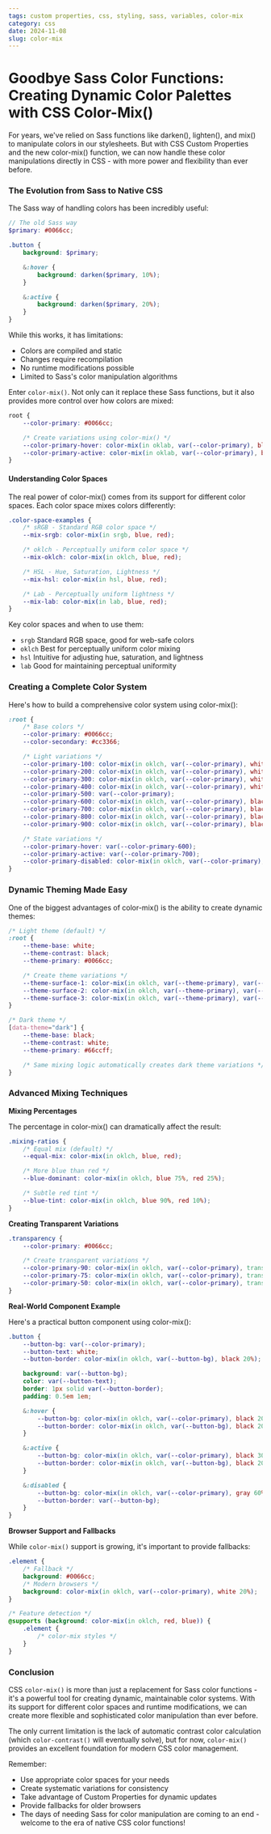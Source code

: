 ```yaml
---
tags: custom properties, css, styling, sass, variables, color-mix
category: css
date: 2024-11-08
slug: color-mix
---
```


# Goodbye Sass Color Functions: Creating Dynamic Color Palettes with CSS Color-Mix()

For years, we've relied on Sass functions like darken(), lighten(), and mix() to manipulate colors in our stylesheets. But with CSS Custom Properties and the new color-mix() function, we can now handle these color manipulations directly in CSS - with more power and flexibility than ever before.

### The Evolution from Sass to Native CSS

The Sass way of handling colors has been incredibly useful:

```scss
// The old Sass way
$primary: #0066cc;

.button {
    background: $primary;

    &:hover {
        background: darken($primary, 10%);
    }

    &:active {
        background: darken($primary, 20%);
    }
}
```

While this works, it has limitations:
- Colors are compiled and static
- Changes require recompilation
- No runtime modifications possible
- Limited to Sass's color manipulation algorithms

Enter `color-mix()`. Not only can it replace these Sass functions, but it also provides more control over how colors are mixed:

```css
root {
    --color-primary: #0066cc;

    /* Create variations using color-mix() */
    --color-primary-hover: color-mix(in oklab, var(--color-primary), black 10%);
    --color-primary-active: color-mix(in oklab, var(--color-primary), black 20%);
}
```

#### Understanding Color Spaces

The real power of color-mix() comes from its support for different color spaces. Each color space mixes colors differently:

```css
.color-space-examples {
    /* sRGB - Standard RGB color space */
    --mix-srgb: color-mix(in srgb, blue, red);

    /* oklch - Perceptually uniform color space */
    --mix-oklch: color-mix(in oklch, blue, red);

    /* HSL - Hue, Saturation, Lightness */
    --mix-hsl: color-mix(in hsl, blue, red);

    /* Lab - Perceptually uniform lightness */
    --mix-lab: color-mix(in lab, blue, red);
}
```

Key color spaces and when to use them:

- `srgb` Standard RGB space, good for web-safe colors
- `oklch` Best for perceptually uniform color mixing
- `hsl` Intuitive for adjusting hue, saturation, and lightness
- `lab` Good for maintaining perceptual uniformity

### Creating a Complete Color System
Here's how to build a comprehensive color system using color-mix():

```css
:root {
    /* Base colors */
    --color-primary: #0066cc;
    --color-secondary: #cc3366;

    /* Light variations */
    --color-primary-100: color-mix(in oklch, var(--color-primary), white 80%);
    --color-primary-200: color-mix(in oklch, var(--color-primary), white 60%);
    --color-primary-300: color-mix(in oklch, var(--color-primary), white 40%);
    --color-primary-400: color-mix(in oklch, var(--color-primary), white 20%);
    --color-primary-500: var(--color-primary);
    --color-primary-600: color-mix(in oklch, var(--color-primary), black 20%);
    --color-primary-700: color-mix(in oklch, var(--color-primary), black 40%);
    --color-primary-800: color-mix(in oklch, var(--color-primary), black 60%);
    --color-primary-900: color-mix(in oklch, var(--color-primary), black 80%);

    /* State variations */
    --color-primary-hover: var(--color-primary-600);
    --color-primary-active: var(--color-primary-700);
    --color-primary-disabled: color-mix(in oklch, var(--color-primary), gray 60%);
}
```

### Dynamic Theming Made Easy
One of the biggest advantages of color-mix() is the ability to create dynamic themes:

```css
/* Light theme (default) */
:root {
    --theme-base: white;
    --theme-contrast: black;
    --theme-primary: #0066cc;

    /* Create theme variations */
    --theme-surface-1: color-mix(in oklch, var(--theme-primary), var(--theme-base) 90%);
    --theme-surface-2: color-mix(in oklch, var(--theme-primary), var(--theme-base) 80%);
    --theme-surface-3: color-mix(in oklch, var(--theme-primary), var(--theme-base) 70%);
}

/* Dark theme */
[data-theme="dark"] {
    --theme-base: black;
    --theme-contrast: white;
    --theme-primary: #66ccff;

    /* Same mixing logic automatically creates dark theme variations */
}
```

### Advanced Mixing Techniques

__Mixing Percentages__

The percentage in color-mix() can dramatically affect the result:

```css
.mixing-ratios {
    /* Equal mix (default) */
    --equal-mix: color-mix(in oklch, blue, red);

    /* More blue than red */
    --blue-dominant: color-mix(in oklch, blue 75%, red 25%);

    /* Subtle red tint */
    --blue-tint: color-mix(in oklch, blue 90%, red 10%);
}
```

__Creating Transparent Variations__

```css
.transparency {
    --color-primary: #0066cc;

    /* Create transparent variations */
    --color-primary-90: color-mix(in oklch, var(--color-primary), transparent 10%);
    --color-primary-75: color-mix(in oklch, var(--color-primary), transparent 25%);
    --color-primary-50: color-mix(in oklch, var(--color-primary), transparent 50%);
}
```

__Real-World Component Example__

Here's a practical button component using color-mix():

```css
.button {
    --button-bg: var(--color-primary);
    --button-text: white;
    --button-border: color-mix(in oklch, var(--button-bg), black 20%);

    background: var(--button-bg);
    color: var(--button-text);
    border: 1px solid var(--button-border);
    padding: 0.5em 1em;

    &:hover {
        --button-bg: color-mix(in oklch, var(--color-primary), black 20%);
        --button-border: color-mix(in oklch, var(--button-bg), black 20%);
    }

    &:active {
        --button-bg: color-mix(in oklch, var(--color-primary), black 30%);
        --button-border: color-mix(in oklch, var(--button-bg), black 20%);
    }

    &:disabled {
        --button-bg: color-mix(in oklch, var(--color-primary), gray 60%);
        --button-border: var(--button-bg);
    }
}
```
__Browser Support and Fallbacks__

While `color-mix()` support is growing, it's important to provide fallbacks:

```css
.element {
    /* Fallback */
    background: #0066cc;
    /* Modern browsers */
    background: color-mix(in oklch, var(--color-primary), white 20%);
}

/* Feature detection */
@supports (background: color-mix(in oklch, red, blue)) {
    .element {
        /* color-mix styles */
    }
}

```

### Conclusion

CSS `color-mix()` is more than just a replacement for Sass color functions - it's a powerful tool for creating dynamic, maintainable color systems. With its support for different color spaces and runtime modifications, we can create more flexible and sophisticated color manipulation than ever before.

The only current limitation is the lack of automatic contrast color calculation (which `color-contrast()` will eventually solve), but for now, `color-mix()` provides an excellent foundation for modern CSS color management.

Remember:

- Use appropriate color spaces for your needs
- Create systematic variations for consistency
- Take advantage of Custom Properties for dynamic updates
- Provide fallbacks for older browsers
- The days of needing Sass for color manipulation are coming to an end - welcome to the era of native CSS color functions!
